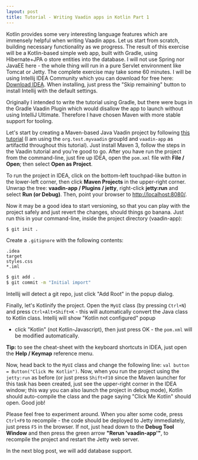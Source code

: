 ```yaml
---
layout: post
title: Tutorial - Writing Vaadin apps in Kotlin Part 1
---
```


Kotlin provides some very interesting language features which are immensely
helpful when writing Vaadin apps. Let us start from scratch, building
necessary functionality as we progress. The result of this exercise will
be a Kotlin-based simple web app, built with Gradle, using Hibernate+JPA
o store entities into the database. I will not use Spring nor JavaEE here -
the whole thing will run in a pure Servlet environment like Tomcat or Jetty.
The complete exercise may take some 60 minutes. I will be using Intellij
IDEA Community which you can download for free here: [Download IDEA](https://www.jetbrains.com/idea/download).
When installing, just press the "Skip remaining" button to install Intellij
with the default settings.

Originally I intended to write the tutorial using Gradle, but there were
bugs in the Gradle Vaadin Plugin which would disallow the app to launch
without using IntelliJ Ultimate. Therefore I have chosen Maven with more
stable support for tooling.

Let's start by creating a Maven-based Java Vaadin project by following
[this tutorial](https://vaadin.com/maven) (I am using the `org.test.myvaadin`
groupId and `vaadin-app` as artifactId throughout this tutorial). Just
install Maven 3, follow the steps in the Vaadin tutorial and you're good
to go. After you have run the project from the command-line, just fire up
IDEA, open the `pom.xml` file with **File / Open**; then select **Open as Project**.

To run the project in IDEA, click on the bottom-left touchpad-like button
in the lower-left corner, then click **Maven Projects** in the upper-right
corner. Unwrap the tree: **vaadin-app / Plugins / jetty**, right-click
**jetty:run** and select **Run (or Debug)**. Then, point your browser to
[http://localhost:8080/](http://localhost:8080/).

Now it may be a good idea to start versioning, so that you can play with
the project safely and just revert the changes, should things go banana.
Just run this in your command-line, inside the project directory (vaadin-app):

```bash
$ git init .
```

Create a `.gitignore` with the following contents:

~~~ gitignore
.idea
target
styles.css
*.iml
~~~

~~~ bash
$ git add .
$ git commit -m "Initial import"
~~~

Intellij will detect a git repo, just click "Add Root" in the popup dialog.

Finally, let's Kotlinify the project. Open the `MyUI` class (by pressing `Ctrl+N`)
and press `Ctrl+Alt+Shift+K` - this will automatically convert the Java
class to Kotlin class. Intellij will show "Kotlin not configured" popup
- click "Kotlin" (not Kotlin-Javascript), then just press OK -
the `pom.xml` will be modified automatically.

**Tip:** to see the cheat-sheet with the keyboard shortcuts in IDEA, just
open the **Help / Keymap** reference menu.

Now, head back to the `MyUI` class and change the following line:
`val button = Button("Click Me Kotlin")`. Now, when you run the project
using the `jetty:run` as before (or just press `Shift+F10` since the Maven
launcher for this task has been created, just see the upper-right corner
in the IDEA window; this way you can also launch the project in debug mode),
Kotlin should auto-compile the class and the page saying "Click Me Kotlin"
should open. Good job!

Please feel free to experiment around. When you alter some code, press
`Ctrl+F9` to recompile - the code should be deployed to Jetty immediately,
just press `F5` in the browser. If not, just head down to the
**Debug Tool Window** and then press the green arrow **"Rerun 'vaadin-app'"**,
to recompile the project and restart the Jetty web server.

In the next blog post, we will add database support.
